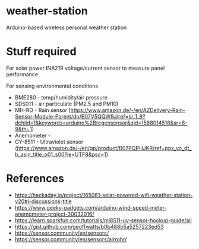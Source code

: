 # weather-station
Arduino-based wireless personal weather station

# Stuff required
For solar power
INA219 voltage/current sensor to measure panel performance

For sensing environmental conditions

* BME280 - temp/humidity/air pressure
* SDS011 - air particulate (PM2.5 and PM10)
* MH-RD - Rain sensor (https://www.amazon.de/-/en/AZDelivery-Rain-Sensor-Module-Parent/dp/B07V5QQW9J/ref=sr_1_9?dchild=1&keywords=arduino%2Bregensensor&qid=1588014518&sr=8-9&th=1)
* Anemometer -
* GY-8511 - Ultraviolet sensor (https://www.amazon.de/-/en/gp/product/B07PQPHJKR/ref=ppx_yo_dt_b_asin_title_o01_s00?ie=UTF8&psc=1)


# References
* https://hackaday.io/project/165061-solar-powered-wifi-weather-station-v20#j-discussions-title
* https://www.geeky-gadgets.com/arduino-wind-speed-meter-anemometer-project-30032016/
* https://learn.sparkfun.com/tutorials/ml8511-uv-sensor-hookup-guide/all
* https://gist.github.com/geoffwatts/b0b488b5a5257223ed53
* https://sensor.community/en/sensors/
* https://sensor.community/en/sensors/airrohr/
